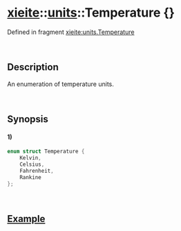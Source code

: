 # [xieite](../../xieite.md)\:\:[units](../../units.md)\:\:Temperature \{\}
Defined in fragment [xieite:units.Temperature](../../../src/units/temperature.cpp)

&nbsp;

## Description
An enumeration of temperature units.

&nbsp;

## Synopsis
#### 1)
```cpp
enum struct Temperature {
    Kelvin,
    Celsius,
    Fahrenheit,
    Rankine
};
```

&nbsp;

## [Example](./convert.md#Example)
